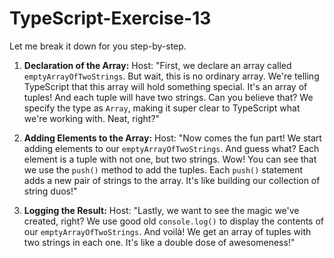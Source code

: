 # TypeScript-Exercise-13
Let me break it down for you step-by-step.

1. **Declaration of the Array:**
Host: "First, we declare an array called `emptyArrayOfTwoStrings`. But wait, this is no ordinary array. We're telling TypeScript that this array will hold something special. It's an array of tuples! And each tuple will have two strings. Can you believe that? We specify the type as `Array`, making it super clear to TypeScript what we're working with. Neat, right?"

2. **Adding Elements to the Array:**
Host: "Now comes the fun part! We start adding elements to our `emptyArrayOfTwoStrings`. And guess what? Each element is a tuple with not one, but two strings. Wow! You can see that we use the `push()` method to add the tuples. Each `push()` statement adds a new pair of strings to the array. It's like building our collection of string duos!"

3. **Logging the Result:**
Host: "Lastly, we want to see the magic we've created, right? We use good old `console.log()` to display the contents of our `emptyArrayOfTwoStrings`. And voilà! We get an array of tuples with two strings in each one. It's like a double dose of awesomeness!"
